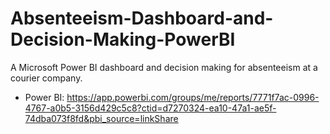 # Absenteeism-Dashboard-and-Decision-Making-PowerBI
A Microsoft Power BI dashboard and decision making for absenteeism at a courier company.

- Power BI: https://app.powerbi.com/groups/me/reports/7771f7ac-0996-4767-a0b5-3156d429c5c8?ctid=d7270324-ea10-47a1-ae5f-74dba073f8fd&pbi_source=linkShare
